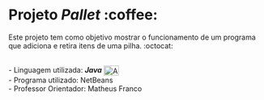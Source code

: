 <h1>Projeto <i>Pallet</i> :coffee:</h1>

Este projeto tem como objetivo mostrar o funcionamento de um programa que adiciona e retira itens de uma pilha. :octocat:

<div style="display: inline_block"><br>
  - Linguagem utilizada: <i><b>Java</b></i>
     <img height="20" width="30" align="center" alt="Amanda-C++" src="https://camo.githubusercontent.com/20ffa1c9a31e2c991c8b52b0cb7be938de51db4b7a9299658fef28efb0cc845a/68747470733a2f2f63646e2e6a7364656c6976722e6e65742f67682f64657669636f6e732f64657669636f6e2f69636f6e732f6a6176612f6a6176612d6f726967696e616c2e737667">
  <br>- Programa utilizado: NetBeans</br>
  - Professor Orientador: Matheus Franco

</div>
